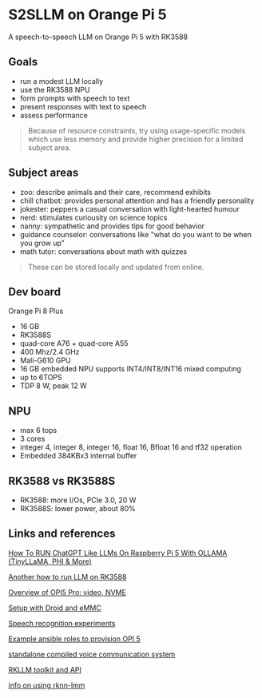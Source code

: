 # S2SLLM on Orange Pi 5
A speech-to-speech LLM on Orange Pi 5 with RK3588

## Goals
- run a modest LLM locally
- use the RK3588 NPU
- form prompts with speech to text
- present responses with text to speech
- assess performance

> Because of resource constraints, try using usage-specific models which use less
> memory and provide higher precision for a limited subject area.

## Subject areas
- zoo: describe animals and their care, recommend exhibits
- chill chatbot: provides personal attention and has a friendly personality
- jokester: peppers a casual conversation with light-hearted humour
- nerd: stimulates curiousity on science topics
- nanny: sympathetic and provides tips for good behavior
- guidance counselor: conversations like "what do you want to be when you grow up"
- math tutor: conversations about math with quizzes

> These can be stored locally and updated from online.

## Dev board
Orange Pi 8 Plus
- 16 GB
- RK3588S
- quad-core A76 + quad-core A55
- 400 Mhz/2.4 GHz
- Mali-G610 GPU
- 16 GB embedded NPU supports INT4/INT8/INT16 mixed computing
- up to 6TOPS
- TDP 8 W, peak 12 W

## NPU
- max 6 tops
- 3 cores
- integer 4, integer 8, integer 16, float 16, Bfloat 16 and tf32 operation
- Embedded 384KBx3 internal buffer

## RK3588 vs RK3588S
- RK3588: more I/Os, PCIe 3.0, 20 W
- RK3588S: lower power, about 80%

## Links and references
[How To RUN ChatGPT Like LLMs On Raspberry Pi 5 With OLLAMA (TinyLLaMA, PHI & More)](https://www.youtube.com/watch?v=P7BcpLU-PC4)

[Another how to run LLM on RK3588](https://www.youtube.com/watch?v=sTHNZZP0S3E)

[Overview of OPI5 Pro: video, NVME](https://www.youtube.com/watch?v=OwEVFQLPPbE)

[Setup with Droid and eMMC](https://www.youtube.com/watch?v=bgi4c3T4uS4)

[Speech recognition experiments](https://github.com/fquirin/speech-recognition-experiments/blob/main/README.md)

[Example ansible roles to provision OPI 5](https://github.com/martivo/armbian-orange-pi-5-ansible/tree/main)

[standalone compiled voice communication system](https://github.com/dadDR/rkllm_talking)

[RKLLM toolkit and API](https://github.com/airockchip/rknn-llm)

[info on using rknn-lmm](https://github.com/WasmEdge/WasmEdge/issues/3500)


